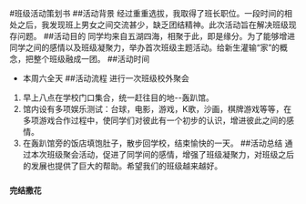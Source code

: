 #班级活动策划书
##活动背景
经过重重选拔，我取得了班长职位。一段时间的相处之后，我发现班上男女之间交流甚少，缺乏团结精神。此次活动旨在解决班级现存问题。
##活动目的
同学均来自五湖四海，相聚于此，即是缘分。为了能够增进同学之间的感情以及班级凝聚力，举办首次班级主题活动。给新生灌输“家”的概念，把整个班级融成一团。
##活动时间
* 本周六全天
##活动流程
进行一次班级校外聚会<br>

1. 早上八点在学校门口集合，统一赶往目的地--轰趴馆。
2. 馆内设有多项娱乐测试：台球，电影，游戏，K歌，沙画，棋牌游戏等等，在多项游戏合作过程中，使同学们对彼此有一个初步的认识，增进彼此之间的感情。
3. 在轰趴馆旁的饭店填饱肚子，散步回学校，结束愉快的一天。
##活动总结
通过本次班级聚会活动，促进了同学间的感情，增强了班级凝聚力，对班级之后的发展也提供了巨大的帮助。希望我们的班级越来越好。
###
**完结撒花** 

    

 